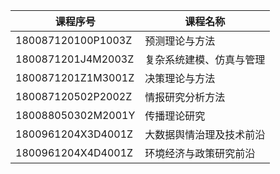 | 课程序号    | 课程名称                   |
| --------------------- | -------------------------------- |
| 180087120100P1003Z    | 预测理论与方法                   |
| 1800871201J4M2003Z    | 复杂系统建模、仿真与管理         |
| 1800871201Z1M3001Z    | 决策理论与方法                   |
| 180087120502P2002Z    | 情报研究分析方法                 |
| 180088050302M2001Y    | 传播理论研究                     |
| 1800961204X3D4001Z    | 大数据舆情治理及技术前沿         |
| 1800961204X4D4001Z    | 环境经济与政策研究前沿           |
